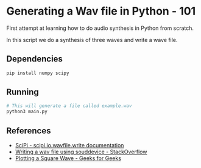 # Generating a Wav file in Python - 101
First attempt at learning how to do audio synthesis in Python from scratch.

In this script we do a synthesis of three waves and write a wave file.

## Dependencies
```bash
pip install numpy scipy
```

## Running
```bash
# This will generate a file called example.wav
python3 main.py
```

## References
* [SciPi - scipi.io.wavfile.write documentation](https://docs.scipy.org/doc/scipy/reference/generated/scipy.io.wavfile.write.html)
* [Writing a wav file using souddevice - StackOverflow](https://stackoverflow.com/questions/47485692/writing-a-wav-file-using-sounddevice-and-numpy-in-python3)
* [Plotting a Square Wave - Geeks for Geeks](https://www.geeksforgeeks.org/plotting-a-square-wave-using-matplotlib-numpy-and-scipy/)
